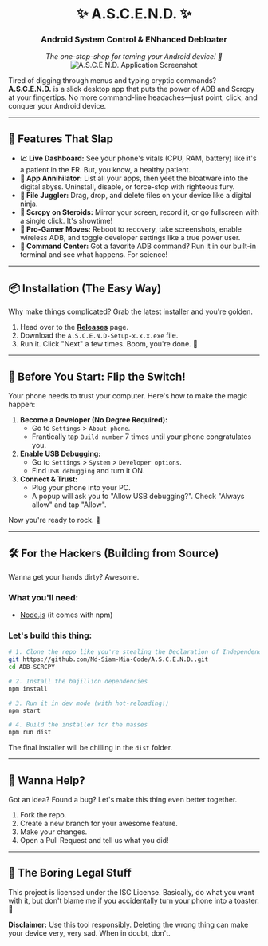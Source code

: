 <div align="center">

# ✨ A.S.C.E.N.D. ✨
### Android System Control & ENhanced Debloater

</div>

<p align="center">
  <em>The one-stop-shop for taming your Android device! 🤖</em>
  <br>
  <img src="./assets/Banner.png" alt="A.S.C.E.N.D. Application Screenshot"/>
</p>

Tired of digging through menus and typing cryptic commands? **A.S.C.E.N.D.** is a slick desktop app that puts the power of ADB and Scrcpy at your fingertips. No more command-line headaches—just point, click, and conquer your Android device.

---

## 🚀 Features That Slap

- **📈 Live Dashboard:** See your phone's vitals (CPU, RAM, battery) like it's a patient in the ER. But, you know, a healthy patient.
- **🧹 App Annihilator:** List all your apps, then yeet the bloatware into the digital abyss. Uninstall, disable, or force-stop with righteous fury.
- **📂 File Juggler:** Drag, drop, and delete files on your device like a digital ninja.
- **📱 Scrcpy on Steroids:** Mirror your screen, record it, or go fullscreen with a single click. It's showtime!
- **🔧 Pro-Gamer Moves:** Reboot to recovery, take screenshots, enable wireless ADB, and toggle developer settings like a true power user.
- **💬 Command Center:** Got a favorite ADB command? Run it in our built-in terminal and see what happens. For science!

---

## 📦 Installation (The Easy Way)

Why make things complicated? Grab the latest installer and you're golden.

1.  Head over to the **[Releases](https://github.com/Md-Siam-Mia-Code/A.S.C.E.N.D./releases)** page.
2.  Download the `A.S.C.E.N.D-Setup-x.x.x.exe` file.
3.  Run it. Click "Next" a few times. Boom, you're done. 🥳

---

## 🚦 Before You Start: Flip the Switch!

Your phone needs to trust your computer. Here's how to make the magic happen:

1.  **Become a Developer (No Degree Required):**
    - Go to `Settings` > `About phone`.
    - Frantically tap `Build number` 7 times until your phone congratulates you.
2.  **Enable USB Debugging:**
    - Go to `Settings` > `System` > `Developer options`.
    - Find `USB debugging` and turn it ON.
3.  **Connect & Trust:**
    - Plug your phone into your PC.
    - A popup will ask you to "Allow USB debugging?". Check "Always allow" and tap "Allow".

Now you're ready to rock. 🤘

---

## 🛠️ For the Hackers (Building from Source)

Wanna get your hands dirty? Awesome.

### What you'll need:
- [Node.js](https://nodejs.org/) (it comes with npm)

### Let's build this thing:
```bash
# 1. Clone the repo like you're stealing the Declaration of Independence
git https://github.com/Md-Siam-Mia-Code/A.S.C.E.N.D..git
cd ADB-SCRCPY

# 2. Install the bajillion dependencies
npm install

# 3. Run it in dev mode (with hot-reloading!)
npm start

# 4. Build the installer for the masses
npm run dist
```
The final installer will be chilling in the `dist` folder.

---

## 🤝 Wanna Help?

Got an idea? Found a bug? Let's make this thing even better together.

1.  Fork the repo.
2.  Create a new branch for your awesome feature.
3.  Make your changes.
4.  Open a Pull Request and tell us what you did!

---

## 📜 The Boring Legal Stuff

This project is licensed under the ISC License. Basically, do what you want with it, but don't blame me if you accidentally turn your phone into a toaster. 🍞

**Disclaimer:** Use this tool responsibly. Deleting the wrong thing can make your device very, very sad. When in doubt, don't.
